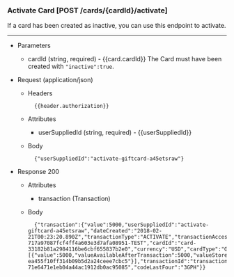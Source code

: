 ### Activate Card [POST /cards/{cardId}/activate]
If a card has been created as inactive, you can use this endpoint to activate.

---
+ Parameters
    + cardId (string, required) - {{card.cardId}} The Card must have been created with `"inactive":true`.

+ Request (application/json)
    + Headers
    
            {{header.authorization}}

    + Attributes
        + userSuppliedId (string, required) - {{userSuppliedId}}
        
    + Body 
    
            {"userSuppliedId":"activate-giftcard-a45etsraw"}
    
+ Response 200
    + Attributes
        + transaction (Transaction)

    + Body
    
            {"transaction":{"value":5000,"userSuppliedId":"activate-giftcard-a45etsraw","dateCreated":"2018-02-21T00:23:20.890Z","transactionType":"ACTIVATE","transactionAccessMethod":"CARDID","valueAvailableAfterTransaction":5000,"giftbitUserId":"user-717a97087fcf4ff4a603e3d7afa08951-TEST","cardId":"card-33182b81a2984116be6cbf655837b2e0","currency":"USD","cardType":"GIFT_CARD","transactionBreakdown":[{"value":5000,"valueAvailableAfterTransaction":5000,"valueStoreId":"value-ea455f10ff314b09b5d2a24ceee7cbc5"}],"transactionId":"transaction-71e6471e1eb04a44ac1912db0ac95085","codeLastFour":"3GPH"}}